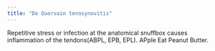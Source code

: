 ```yaml
---
title: "De Quervain tenosynovitis"
---
```

Repetitive stress or infection at the anatomical snuffbox causes inflammation of the tendons(ABPL, EPB, EPL). APple Eat Peanut Butter.

